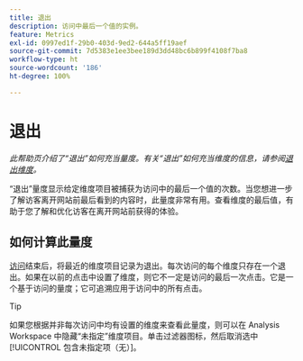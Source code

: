 ```yaml
---
title: 退出
description: 访问中最后一个值的实例。
feature: Metrics
exl-id: 0997ed1f-29b0-403d-9ed2-644a5ff19aef
source-git-commit: 7d5383e1ee3bee189d3dd48bc6b899f4108f7ba8
workflow-type: ht
source-wordcount: '186'
ht-degree: 100%

---
```


# 退出

*此帮助页介绍了“退出”如何充当量度。有关“退出”如何充当维度的信息，请参阅[退出维度](../dimensions/exit-dimensions.md)。*

“退出”量度显示给定维度项目被捕获为访问中的最后一个值的次数。当您想进一步了解访客离开网站前最后看到的内容时，此量度非常有用。查看维度的最后值，有助于您了解和优化访客在离开网站前获得的体验。

## 如何计算此量度

[访问](visits.md)结束后，将最近的维度项目记录为退出。每次访问的每个维度只存在一个退出。如果在以前的点击中设置了维度，则它不一定是访问的最后一次点击。它是一个基于访问的量度；它可追溯应用于访问中的所有点击。

>[!TIP]
>
>如果您根据并非每次访问中均有设置的维度来查看此量度，则可以在 Analysis Workspace 中隐藏“未指定”维度项目。单击过滤器图标，然后取消选中[!UICONTROL 包含未指定项（无）]。
